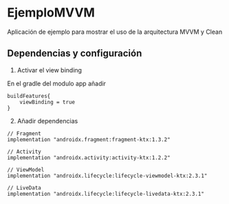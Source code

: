 # EjemploMVVM

Aplicación de ejemplo para mostrar el uso de la arquitectura MVVM y Clean

## Dependencias y configuración

1. Activar el view binding

En el gradle del modulo app añadir
```
buildFeatures{
    viewBinding = true
}
```

2. Añadir dependencias

```
// Fragment 
implementation "androidx.fragment:fragment-ktx:1.3.2"

// Activity
implementation "androidx.activity:activity-ktx:1.2.2"

// ViewModel
implementation "androidx.lifecycle:lifecycle-viewmodel-ktx:2.3.1"

// LiveData  
implementation "androidx.lifecycle:lifecycle-livedata-ktx:2.3.1"
```
